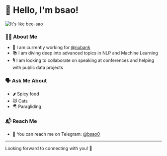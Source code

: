 # 👋 Hello, I'm bsao!

![It's like bee-sao](https://i.giphy.com/media/v1.Y2lkPTc5MGI3NjExZ2dlNXV2OXh6bmo1cHppZGM5NGZyZHFsMTV6dnB5d2N3YW1kMnk4ciZlcD12MV9pbnRlcm5hbF9naWZfYnlfaWQmY3Q9Zw/2NXKAc1o9w2rW1uZE6/giphy.gif)

### 👨‍💻 About Me
- 🏢 I am currently working for [@nubank](https://github.com/nubank)
- 📚 I am diving deep into advanced topics in NLP and Machine Learning
- 🎙️ I am looking to collaborate on speaking at conferences and helping with public data projects

### 🗣️ Ask Me About
- 🌶️ Spicy food
- 🐱 Cats
- 🪂 Paragliding

### 📬 Reach Me
- 📲 You can reach me on Telegram: [@bsao0](https://t.me/bsao0)

---

Looking forward to connecting with you! 🚀
